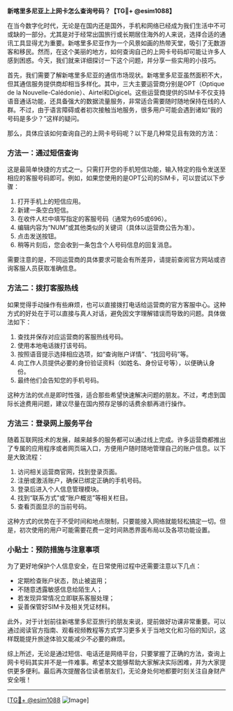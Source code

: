 **新喀里多尼亚上上网卡怎么查询号码？【TG💪+ @esim1088】**

在当今数字化时代，无论是在国内还是国外，手机和网络已经成为我们生活中不可或缺的一部分。尤其是对于经常出国旅行或长期居住海外的人来说，选择合适的通讯工具显得尤为重要。新喀里多尼亚作为一个风景如画的热带天堂，吸引了无数游客和移民。然而，在这个美丽的地方，如何查询自己的上网卡号码却可能让许多人感到困惑。今天，我们就来详细探讨一下这个问题，并分享一些实用的小技巧。

首先，我们需要了解新喀里多尼亚的通信市场现状。新喀里多尼亚虽然面积不大，但其通信服务提供商却相当多样化。其中，三大主要运营商分别是OPT（Optique de la Nouvelle-Calédonie）、Airtel和Digicel。这些运营商提供的SIM卡不仅支持语音通话功能，还具备强大的数据流量服务，非常适合需要随时随地保持在线的人群。不过，由于语言障碍或者初次接触当地服务，很多用户可能会遇到诸如“我的号码是多少？”这样的疑问。

那么，具体应该如何查询自己的上网卡号码呢？以下是几种常见且有效的方法：

### 方法一：通过短信查询

这是最简单快捷的方式之一。只需打开您的手机短信功能，输入特定的指令发送至相应的客服号码即可。例如，如果您使用的是OPT公司的SIM卡，可以尝试以下步骤：
1. 打开手机上的短信应用。
2. 新建一条空白短信。
3. 在收件人栏中填写指定的客服号码（通常为695或696）。
4. 编辑内容为“NUM”或其他类似的关键词（具体以运营商公告为准）。
5. 点击发送按钮。
6. 稍等片刻后，您会收到一条包含个人号码信息的回复消息。

需要注意的是，不同运营商的具体要求可能会有所差异，请提前查阅官方网站或咨询客服人员获取准确信息。

### 方法二：拨打客服热线

如果觉得手动操作有些麻烦，也可以直接拨打电话给运营商的官方客服中心。这种方式的好处在于可以直接与真人对话，避免因文字理解错误而导致的问题。具体做法如下：
1. 查找并保存对应运营商的客服热线号码。
2. 使用本地电话拨打该号码。
3. 按照语音提示选择相应选项，如“查询账户详情”、“找回号码”等。
4. 向工作人员提供必要的身份验证资料（如姓名、身份证号等），以便确认身份。
5. 最终他们会告知您的手机号码。

这种方法的优点是即时性强，适合那些希望快速解决问题的朋友。不过，考虑到国际长途费用问题，建议尽量在国内预存足够的话费余额再进行操作。

### 方法三：登录网上服务平台

随着互联网技术的发展，越来越多的服务都可以通过线上完成。许多运营商都推出了专属的应用程序或者网页端入口，方便用户随时随地管理自己的账户信息。以下是大致流程：
1. 访问相关运营商官网，找到登录页面。
2. 注册或激活账户，确保已绑定正确的手机号码。
3. 登录后进入个人信息管理模块。
4. 找到“联系方式”或“账户概览”等相关栏目。
5. 查看页面显示的当前号码。

这种方式的优势在于不受时间和地点限制，只要能接入网络就能轻松搞定一切。但是，初次使用的用户可能需要花费一定时间熟悉界面布局以及各项功能设置。

### 小贴士：预防措施与注意事项

为了更好地保护个人信息安全，在日常使用过程中还需要注意以下几点：
- 定期检查账户状态，防止被盗用；
- 不随意透露敏感信息给陌生人；
- 若发现异常情况立即联系客服处理；
- 妥善保管好SIM卡及相关凭证材料。

此外，对于计划前往新喀里多尼亚旅行的朋友来说，提前做好功课非常重要。可以通过阅读官方指南、观看视频教程等方式学习更多关于当地文化和习俗的知识，这样既能提升旅途体验又能减少不必要的麻烦。

综上所述，无论是通过短信、电话还是网络平台，只要掌握了正确的方法，查询上网卡号码其实并不是一件难事。希望本文能够帮助大家解决实际困难，并为大家提供更多便利。最后再次提醒各位读者朋友们，无论身处何地都要时刻关注自身财产安全哦！

---

[[TG💪+ @esim1088](https://t.me/s/esim1088) ![Image](https://i.postimg.cc/4NQfJmqS/Snipaste-2025-05-13-00-14-12.png)]